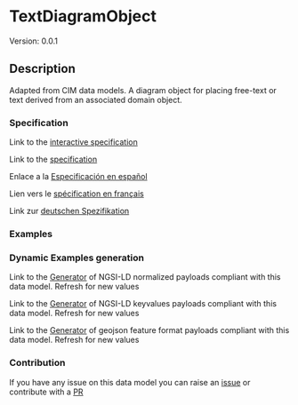 # TextDiagramObject
Version: 0.0.1

## Description 

Adapted from CIM data models. A diagram object for placing free-text or text derived from an associated domain object.
### Specification

Link to the [interactive specification](https://swagger.lab.fiware.org/?url=https://github.com/smart-data-models/dataModel.EnergyCIM/blob/master/TextDiagramObject/swagger.yaml)

Link to the [specification](https://github.com/smart-data-models/dataModel.EnergyCIM/blob/master/TextDiagramObject/doc/spec.md)

Enlace a la [Especificación en español](https://github.com/smart-data-models/dataModel.EnergyCIM/blob/master/TextDiagramObject/doc/spec_ES.md)

Lien vers le [spécification en français](https://github.com/smart-data-models/dataModel.EnergyCIM/blob/master/TextDiagramObject/doc/spec_FR.md)

Link zur [deutschen Spezifikation](https://github.com/smart-data-models/dataModel.EnergyCIM/blob/master/TextDiagramObject/doc/spec_DE.md)
### Examples
### Dynamic Examples generation

Link to the [Generator](https://smartdatamodels.org/extra/ngsi-ld_generator.php?schemaUrl=https://raw.githubusercontent.com/smart-data-models/dataModel.EnergyCIM/master/TextDiagramObject/schema.json&email=info@smartdatamodels.org) of NGSI-LD normalized payloads compliant with this data model. Refresh for new values

Link to the [Generator](https://smartdatamodels.org/extra/ngsi-ld_generator_keyvalues.php?schemaUrl=https://raw.githubusercontent.com/smart-data-models/dataModel.EnergyCIM/master/TextDiagramObject/schema.json&email=info@smartdatamodels.org) of NGSI-LD keyvalues payloads compliant with this data model. Refresh for new values

Link to the [Generator](https://smartdatamodels.org/extra/geojson_features_generator_v1.0.php?schemaUrl=https://raw.githubusercontent.com/smart-data-models/dataModel.EnergyCIM/master/TextDiagramObject/schema.json&email=info@smartdatamodels.org) of geojson feature format payloads compliant with this data model. Refresh for new values
### Contribution

 If you have any issue on this data model you can raise an [issue](https://github.com/smart-data-models/dataModel.EnergyCIM/issues)  or contribute with a [PR](https://github.com/smart-data-models/dataModel.EnergyCIM/pulls)